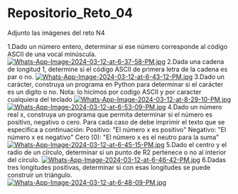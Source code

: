 # Repositorio_Reto_04
Adjunto las imágenes del reto N4

1.Dado un número entero, determinar si ese número corresponde al código ASCII de una vocal minúscula.
[![Whats-App-Image-2024-03-12-at-6-37-58-PM.jpg](https://i.postimg.cc/zvHtHvJM/Whats-App-Image-2024-03-12-at-6-37-58-PM.jpg)](https://postimg.cc/fSZj6wSj)
2.Dada una cadena de longitud 1, determine si el código ASCII de primera letra de la cadena es par o no.
[![Whats-App-Image-2024-03-12-at-6-43-12-PM.jpg](https://i.postimg.cc/sfBs4J1F/Whats-App-Image-2024-03-12-at-6-43-12-PM.jpg)](https://postimg.cc/dDKbqr8n)
3.Dado un carácter, construya un programa en Python para determinar si el carácter es un dígito o no.
Nota: lo hicimos por codigo ASCII y por caracter cualquiera del teclado
[![Whats-App-Image-2024-03-12-at-8-29-10-PM.jpg](https://i.postimg.cc/05LxWJJz/Whats-App-Image-2024-03-12-at-8-29-10-PM.jpg)](https://postimg.cc/rzCvzsjT)
[![Whats-App-Image-2024-03-12-at-6-53-09-PM.jpg](https://i.postimg.cc/tCWbLCh2/Whats-App-Image-2024-03-12-at-6-53-09-PM.jpg)](https://postimg.cc/Czh980rq)
4.Dado un número real x, construya un programa que permita determinar si el número es positivo, negativo o cero. Para cada caso de debe imprimir el texto que se especifica a continuación:
Positivo: "El número x es positivo"
Negativo: "El número x es negativo"
Cero (0): "El número x es el neutro para la suma"
[![Whats-App-Image-2024-03-12-at-6-45-15-PM.jpg](https://i.postimg.cc/fRvNR2qd/Whats-App-Image-2024-03-12-at-6-45-15-PM.jpg)](https://postimg.cc/0zr3tfs5)
5.Dado el centro y el radio de un círculo, determinar si un punto de R2 pertenece o no al interior del círculo.
[![Whats-App-Image-2024-03-12-at-6-46-42-PM.jpg](https://i.postimg.cc/258fbQgK/Whats-App-Image-2024-03-12-at-6-46-42-PM.jpg)](https://postimg.cc/FYq6wLry)
6.Dadas tres longitudes positivas, determinar si con esas longitudes se puede construir un triángulo.
[![Whats-App-Image-2024-03-12-at-6-48-09-PM.jpg](https://i.postimg.cc/MTn2tW60/Whats-App-Image-2024-03-12-at-6-48-09-PM.jpg)](https://postimg.cc/XG6zY6yX)
